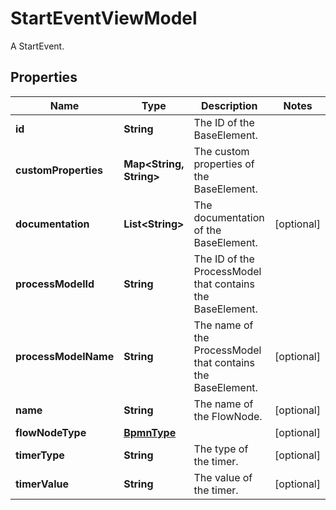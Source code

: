 

# StartEventViewModel

A StartEvent.
## Properties

Name | Type | Description | Notes
------------ | ------------- | ------------- | -------------
**id** | **String** | The ID of the BaseElement. | 
**customProperties** | **Map&lt;String, String&gt;** | The custom properties of the BaseElement. | 
**documentation** | **List&lt;String&gt;** | The documentation of the BaseElement. |  [optional]
**processModelId** | **String** | The ID of the ProcessModel that contains the BaseElement. | 
**processModelName** | **String** | The name of the ProcessModel that contains the BaseElement. |  [optional]
**name** | **String** | The name of the FlowNode. |  [optional]
**flowNodeType** | [**BpmnType**](BpmnType.md) |  |  [optional]
**timerType** | **String** | The type of the timer. |  [optional]
**timerValue** | **String** | The value of the timer. |  [optional]



